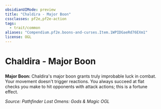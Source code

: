 ```yaml
---
obsidianUIMode: preview
title: "Chaldira - Major Boon"
cssclasses: pf2e,pf2e-action
tags:
  - trait/common
aliases: "Compendium.pf2e.boons-and-curses.Item.1WPIDGaeRd76EXm1"
license: OGL
---
```

# Chaldira - Major Boon

### 






**Major Boon:** Chaldira's major boon grants truly improbable luck in combat. Your movement doesn't trigger reactions. You always succeed at flat checks you make to hit opponents with attack actions; this is a fortune effect.

*Source: Pathfinder Lost Omens: Gods & Magic*
*OGL*